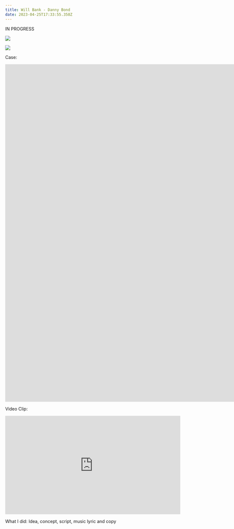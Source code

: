 ```yaml
---
title: Will Bank - Danny Bond
date: 2023-04-25T17:33:55.358Z
---
```

<div class="post-container">

<div class="text-idea">

IN PROGRESS

</div>

<div class="img-idea">

![](https://ucarecdn.com/e6ebcdb7-c06f-4445-926b-8bce12ac317c/)

![](https://ucarecdn.com/675fd2c0-a69c-4fe0-99a0-24a2503cc448/-/crop/431x776/5,3/-/preview/)

</div>

C﻿ase:

<iframe src="https://player.vimeo.com/video/738278696?h=7f8b7c1ffa&amp;badge=0&amp;autopause=0&amp;player_id=0&amp;app_id=58479" width="1920" height="1080" frameborder="0" allow="autoplay; fullscreen; picture-in-picture" allowfullscreen title="Will Bank feat. Danny Bond - case"></iframe>

V﻿ideo Clip:

<iframe width="560" height="315" src="https://www.youtube.com/embed/IVfQGssSKTg" title="YouTube video player" frameborder="0" allow="accelerometer; autoplay; clipboard-write; encrypted-media; gyroscope; picture-in-picture; web-share" allowfullscreen></iframe>

What I did: Idea, concept, script, music lyric and copy